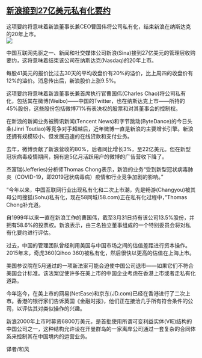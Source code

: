 <!--1594075935000-->
[新浪接到27亿美元私有化要约](https://cn.ft.com/story/001088431?full=y)
------

<div></div><div class="story-lead">这项要约将意味着新浪董事长兼CEO曹国伟将公司私有化，结束新浪在纳斯达克的20年上市。</div><div class=" story-image image"><img src="https://thumbor.ftacademy.cn/unsafe/1340x754/https://thumbor.ftacademy.cn/unsafe/picture/9/000085029_piclink.jpg"></div><div class="story-body"><div id="story-body-container"><p>中国互联网先驱之一、新闻和社交媒体公司新浪(Sina)接到27亿美元的管理层收购要约，这将意味着结束该公司在纳斯达克(Nasdaq)的20年上市。</p><p>每股41美元的报价比过去30天的平均收盘价有20%的溢价，比上周四的收盘价有12%的溢价。消息传出后，新浪股价上涨9.5%。</p><p>这项要约将意味着新浪董事长兼首席执行官曹国伟(Charles Chao)将公司私有化，包括其在微博(Weibo)——中国的Twitter，也在纳斯达克上市——所持的45%股份，这些股份包括微博71%有表决权的股票和对其董事会的控制权。</p><p>在新浪的新闻业务被腾讯新闻(Tencent News)和字节跳动(ByteDance)的今日头条(Jinri Toutiao)等竞争对手超越后，近年微博一直是新浪的主要增长引擎。新浪还拥有规模较小、但发展迅速的在线贷款和支付业务。</p><div  data-o-ads-name="mpu-middle1" class="o-ads in-article-advert" data-o-ads-formats-default="false"  data-o-ads-formats-small="FtcMobileMpu"  data-o-ads-formats-medium="FtcMpu" data-o-ads-formats-large="FtcMpu" data-o-ads-formats-extra="FtcMpu" data-o-ads-targeting="cnpos=middle1;" data-cy='[{"devices":["PC","iPhoneWeb","AndroidWeb","iPhoneApp","AndroidApp"],"pattern":"MPU","position":"Middle1","container":"mpuInStory"}]'></div><p>去年，微博贡献了新浪营收的80%，后者同比增长3%，至22亿美元。但在新型冠状病毒疫情期间，拥有逾5亿月活跃用户的微博的广告营收下降了。</p><p>杰富瑞(Jefferies)分析师Thomas Chong表示，新浪的业务“受到新型冠状病毒肺炎（COVID-19，即2019冠状病毒病）疫情和行业竞争加剧的影响。”</p><p>“今年以来，中国互联网行业出现私有化和二次上市潮，先是畅游(Changyou)被其母公司搜狐(Sohu)私有化，现在58同城(58.com)正在私有化过程中，”Thomas Chong补充道。</p><p>自1999年以来一直在新浪工作的曹国伟，截至3月31日持有该公司13.5%股份，并拥有58.6%的投票权。新浪表示，由三名独立董事组成的一个特别委员会将对私有化要约进行评估。</p><p>过去，中国的管理团队曾经利用美国与中国市场之间的估值差距进行资本操作。2015年末，奇虎360(Qihoo 360)被私有化，然后很快以更高的估值在上海上市。</p><p>美国参议院在5月通过的一项新法案可能会迫使中国公司退市——如果它们不符合美国会计标准。该法案促使许多在美上市的中国企业考虑在香港上市或者走私有化道路。</p><div data-o-ads-name="mpu-middle2" class="o-ads in-article-advert" data-o-ads-formats-default="false"  data-o-ads-formats-small="FtcMobileMpu"  data-o-ads-formats-medium="false" data-o-ads-formats-large="false" data-o-ads-formats-extra="false" data-o-ads-targeting="cnpos=middle2;" data-cy='[{"devices":["iPhoneWeb","AndroidWeb","iPhoneApp","AndroidApp"],"pattern":"MPU","position":"Middle2","container":"mpuInStory"}]'></div><p>今年迄今，在美上市的网易(NetEase)和京东(JD.com)已经在香港进行了二次上市。香港的银行家们告诉英国《金融时报》，他们正在接洽几乎所有符合条件的公司，以评估其对类似操作的兴趣。</p><p>新浪2000年上市时募资6800万美元，是首批使用所谓可变利益实体(VIE)结构的中国公司之一，这种结构允许设在开曼群岛的一家离岸公司通过一套复杂的合同体系来控制其在中国境内的运营业务。</p><p>译者/和风</p></div><div class="clearfloat"></div></div>
